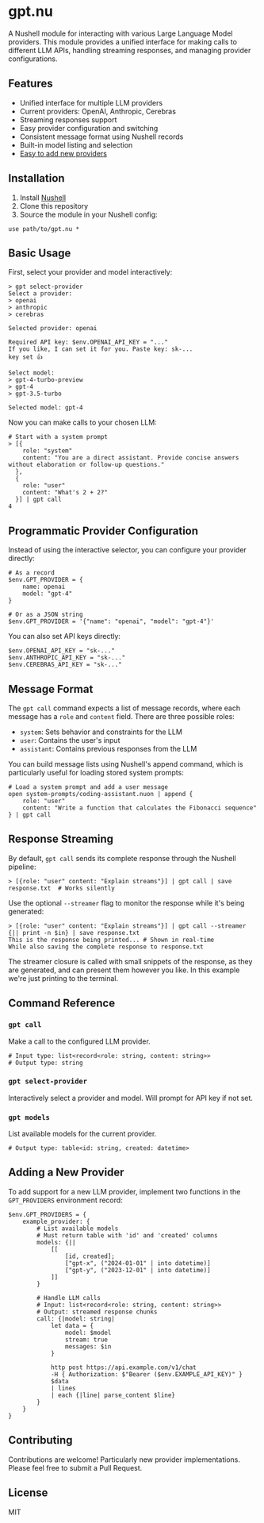 # gpt.nu

A Nushell module for interacting with various Large Language Model providers.
This module provides a unified interface for making calls to different LLM APIs,
handling streaming responses, and managing provider configurations.

## Features

- Unified interface for multiple LLM providers
- Current providers: OpenAI, Anthropic, Cerebras
- Streaming responses support
- Easy provider configuration and switching
- Consistent message format using Nushell records
- Built-in model listing and selection
- [Easy to add new providers](#adding-a-new-provider)

## Installation

1. Install [Nushell](https://www.nushell.sh)
2. Clone this repository
3. Source the module in your Nushell config:

```nu
use path/to/gpt.nu *
```

## Basic Usage

First, select your provider and model interactively:

```nu
> gpt select-provider
Select a provider:
> openai
> anthropic
> cerebras

Selected provider: openai

Required API key: $env.OPENAI_API_KEY = "..."
If you like, I can set it for you. Paste key: sk-...
key set 👍

Select model:
> gpt-4-turbo-preview
> gpt-4
> gpt-3.5-turbo

Selected model: gpt-4
```

Now you can make calls to your chosen LLM:

```nu
# Start with a system prompt
> [{
    role: "system"
    content: "You are a direct assistant. Provide concise answers without elaboration or follow-up questions."
  },
  {
    role: "user"
    content: "What's 2 + 2?"
  }] | gpt call
4
```

## Programmatic Provider Configuration

Instead of using the interactive selector, you can configure your provider
directly:

```nu
# As a record
$env.GPT_PROVIDER = {
    name: openai
    model: "gpt-4"
}

# Or as a JSON string
$env.GPT_PROVIDER = '{"name": "openai", "model": "gpt-4"}'
```

You can also set API keys directly:

```nu
$env.OPENAI_API_KEY = "sk-..."
$env.ANTHROPIC_API_KEY = "sk-..."
$env.CEREBRAS_API_KEY = "sk-..."
```

## Message Format

The `gpt call` command expects a list of message records, where each message has
a `role` and `content` field. There are three possible roles:

- `system`: Sets behavior and constraints for the LLM
- `user`: Contains the user's input
- `assistant`: Contains previous responses from the LLM

You can build message lists using Nushell's append command, which is
particularly useful for loading stored system prompts:

```nu
# Load a system prompt and add a user message
open system-prompts/coding-assistant.nuon | append {
    role: "user"
    content: "Write a function that calculates the Fibonacci sequence"
} | gpt call
```

## Response Streaming

By default, `gpt call` sends its complete response through the Nushell pipeline:

```nu
> [{role: "user" content: "Explain streams"}] | gpt call | save response.txt  # Works silently
```

Use the optional `--streamer` flag to monitor the response while it's being
generated:

```nu
> [{role: "user" content: "Explain streams"}] | gpt call --streamer {|| print -n $in} | save response.txt
This is the response being printed... # Shown in real-time
While also saving the complete response to response.txt
```

The streamer closure is called with small snippets of the response, as they are
generated, and can present them however you like. In this example we're just
printing to the terminal.

## Command Reference

### `gpt call`

Make a call to the configured LLM provider.

```nu
# Input type: list<record<role: string, content: string>>
# Output type: string
```

### `gpt select-provider`

Interactively select a provider and model. Will prompt for API key if not set.

### `gpt models`

List available models for the current provider.

```nu
# Output type: table<id: string, created: datetime>
```

## Adding a New Provider

To add support for a new LLM provider, implement two functions in the
`GPT_PROVIDERS` environment record:

```nu
$env.GPT_PROVIDERS = {
    example_provider: {
        # List available models
        # Must return table with 'id' and 'created' columns
        models: {||
            [[
                [id, created];
                ["gpt-x", ("2024-01-01" | into datetime)]
                ["gpt-y", ("2023-12-01" | into datetime)]
            ]]
        }

        # Handle LLM calls
        # Input: list<record<role: string, content: string>>
        # Output: streamed response chunks
        call: {|model: string|
            let data = {
                model: $model
                stream: true
                messages: $in
            }

            http post https://api.example.com/v1/chat
            -H { Authorization: $"Bearer ($env.EXAMPLE_API_KEY)" }
            $data
            | lines
            | each {|line| parse_content $line}
        }
    }
}
```

## Contributing

Contributions are welcome! Particularly new provider implementations. Please
feel free to submit a Pull Request.

## License

MIT
